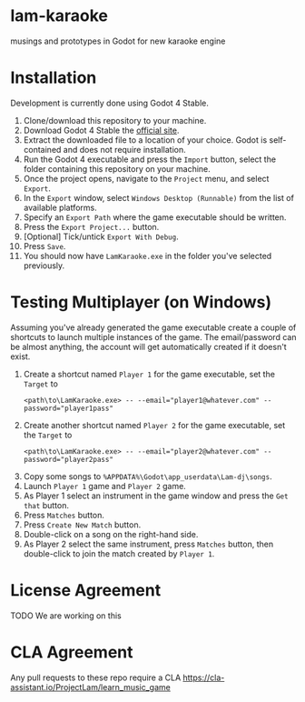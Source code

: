 # lam-karaoke
musings and prototypes in Godot for new karaoke engine

# Installation

Development is currently done using Godot 4 Stable.

1. Clone/download this repository to your machine.
2. Download Godot 4 Stable the [official site](https://godotengine.org/).
3. Extract the downloaded file to a location of your choice. Godot is self-contained and does not require installation.
4. Run the Godot 4 executable and press the `Import` button, select the folder containing this repository on your machine.
6. Once the project opens, navigate to the `Project` menu, and select `Export`.
7. In the `Export` window, select `Windows Desktop (Runnable)` from the list of available platforms.
8. Specify an `Export Path` where the game executable should be written.
9. Press the `Export Project...` button.
10. [Optional] Tick/untick `Export With Debug`.
11. Press `Save`.
12. You should now have `LamKaraoke.exe` in the folder you've selected previously.

# Testing Multiplayer (on Windows)

Assuming you've already generated the game executable create a couple of shortcuts to
launch multiple instances of the game. The email/password can be almost anything, the account
will get automatically created if it doesn't exist.

1. Create a shortcut named `Player 1` for the game executable, set the `Target` to
   ```
   <path\to\LamKaraoke.exe> -- --email="player1@whatever.com" --password="player1pass"
   ```
2. Create another shortcut named `Player 2` for the game executable, set the `Target` to
   ```
   <path\to\LamKaraoke.exe> -- --email="player2@whatever.com" --password="player2pass"
   ```
3. Copy some songs to `%APPDATA%\Godot\app_userdata\Lam-dj\songs`.
4. Launch `Player 1` game and `Player 2` game.
5. As Player 1 select an instrument in the game window and press the `Get that` button.
6. Press `Matches` button.
7. Press `Create New Match` button.
8. Double-click on a song on the right-hand side.
9. As Player 2 select the same instrument, press `Matches` button, then double-click to join the match created by `Player 1`.

# License Agreement

TODO We are working on this

# CLA Agreement

Any pull requests to these repo require a CLA https://cla-assistant.io/ProjectLam/learn_music_game
